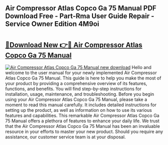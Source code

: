 ## Air Compressor Atlas Copco Ga 75 Manual PDF Download Free - Part-Rma User Guide Repair - Service Owner Edition 4M9oi

# <h2><a href="http://bc7076.oget.top/?id=Air+Compressor+Atlas+Copco+Ga+75+Manual">🔗Download New 👉🔴 Air Compressor Atlas Copco Ga 75 Manual</a></h2>

[![Air Compressor Atlas Copco Ga 75 Manual new download](https://i.imgur.com/5g1atiW.png)](http://bc7076.oget.top/?id=Air+Compressor+Atlas+Copco+Ga+75+Manual)
Hello and welcome to the user manual for your newly implemented Air Compressor Atlas Copco Ga 75 Manual. This guide is here to help you make the most of your product by providing a comprehensive overview of its features, functions, and benefits. You will find step-by-step instructions for installation, usage, maintenance, and troubleshooting. Before you begin using your Air Compressor Atlas Copco Ga 75 Manual, please take a moment to read this manual carefully. It includes detailed instructions for setting up the product, as well as information on how to use its various features and capabilities. This remarkable Air Compressor Atlas Copco Ga 75 Manual offers a plethora of features to enhance your daily life. We trust that the Air Compressor Atlas Copco Ga 75 Manual has been an invaluable resource in your efforts to master your new product. Should you require any assistance, our customer service team is at your disposal.
